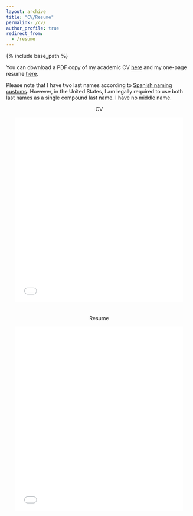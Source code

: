 ```yaml
---
layout: archive
title: "CV/Resume"
permalink: /cv/
author_profile: true
redirect_from:
  - /resume
---
```


{% include base_path %}

You can download a PDF copy of my academic CV [here](/files/pdf/Academic_CV.pdf) and my one-page resume [here](/files/pdf/Resume.pdf).

Please note that I have two last names according to [Spanish naming customs](https://en.wikipedia.org/wiki/Spanish_naming_customs). However, in the United States, I am legally required to use both last names as a single compound last name. I have no middle name.

<div style="text-align: center;">
    <p> CV </p>
    <iframe src="/files/pdf/Academic_CV.pdf" style="width: 600px; max-width: 90%; height: 500px; margin-bottom: 20px; border: none;"></iframe>
    <p> Resume </p>
    <iframe src="/files/pdf/Resume.pdf" style="width: 600px; max-width: 90%; height: 500px; border: none;"></iframe>
</div>

<!-- 
Education
======
* Ph.D. in Physics, Harvard University, *November 2023*
* M.A. in Physics, Harvard University, *November 2020*
* B.S. in Physics, National University of Engineering, *January 2016*

Work experience
======
* 2018 - 2023: Doctoral Researcher
  * Harvard University (Cambridge, MA) and CERN (Geneva, Switzerland)
  * Duties included: Leading Python-based data analysis, optimizing event classification in large datasets, and commissioning a muon spectrometer

* 2016: Research Assistant
  * Yale University (New Haven, CT)
  * Duties included: Analyzing data for the PROSPECT reactor antineutrino experiment

* 2015: Research Assistant
  * Peruvian Institute of Nuclear Energy (Lima, Peru)
  * Duties included: Performance of neutron activation analysis in nuclear reactor core
  
Skills
======
* Machine Learning
  * TensorFlow
  * Keras
  * XGBoost
* Data Analysis
  * Pandas
  * NumPy
  * SciPy
* Development Tools
  * Git
  * Bash
  * Regex
  * IDEs (VSCode, Emacs, Sublime Text)
* Programming Languages
  * Python
  * C/C++
  * Julia
  * HTML, CSS
* Language Proficiency
  * Spanish (Native)
  * English (Fluent)
  * French (Advanced)
  * Akkadian (Advanced)
  * Sumerian (Advanced)
  * Quechua (Basic)
  * Mandarin (Basic)
  * German (Basic)

Publications
======
  <ul>{% for post in site.publications reversed %}
    {% include archive-single-cv.html %}
  {% endfor %}</ul>
  
Talks
======
  <ul>{% for post in site.talks reversed %}
    {% include archive-single-talk-cv.html  %}
  {% endfor %}</ul>
  
Teaching
======
  <ul>{% for post in site.teaching reversed %}
    {% include archive-single-cv.html %}
  {% endfor %}</ul>
  
Service and leadership
======
* Teaching experience at Harvard University and National University of Engineering
* Contributor to open-source projects related to physics 
* Volunteer for science outreach programs and community education initiatives -->